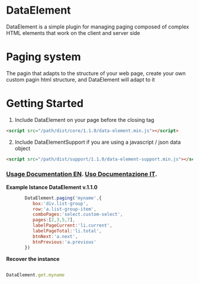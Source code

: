 # DataElement
DataElement is a simple plugin for managing paging composed of complex HTML elements that work on the client and server side

# Paging system
The pagin that adapts to the structure of your web page, create your own custom pagin html structure, and DataElement will adapt to it

# Getting Started

1. Include DataElement on your page before the closing </body> tag
```html
<script src="/path/dist/core/1.1.0/data-element.min.js"></script>
```
2. Include DataElementSupport if you are using a javascript / json data object 
```html
<script src="/path/dist/support/1.1.0/data-element-support.min.js"></script>
```



### [Usage Documentation EN](https://github.com/mssalvo/DataElement/blob/master/translate/en/doc.md).   [Uso Documentazione IT](https://github.com/mssalvo/DataElement/blob/master/translate/it/doc.md).

 
 
__Example Istance DataElement v.1.1.0__
 
 ```js
        DataElement.paging('myname',{
           box:'div.list-group',  
           row:'a.list-group-item',  
           comboPages:'select.custom-select',   
           pages:[2,3,5,7],  
           labelPageCurrent:'li.current',  
           labelPageTotal:'li.total',   
           btnNext:'a.next',  
           btnPrevious:'a.previous' 
        })
 ```        
__Recover the instance__

 ```js
 
 DataElement.get.myname
 
 ```
 
